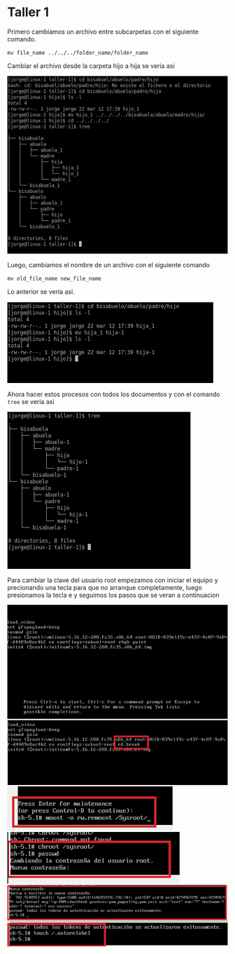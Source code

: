 Taller 1
===

Primero cambiamos un archivo entre subcarpetas con el siguiente comando. 

    mv file_name ../../../folder_name/folder_name

Cambiar el archivo desde la carpeta hijo a hija se veria asi

<img src="/img/taller-2-1.png"/><br>

Luego, cambiamos el nombre de un archivo con el siguiente comando

    mv old_file_name new_file_name

Lo anterior se veria asi.

<img src="/img/taller-2-2.png"/><br>

Ahora hacer estos procesos con todos los documentos y con el comando `tree` se veria asi

<img src="/img/taller-2-3.png"/><br>

   
Para cambiar la clave del usuario root empezamos con iniciar el equipo y precionando una tecla para que no arranque completamente, luego presionamos la tecla e y seguimos los pasos que se veran a continuacion

<img src="/img/taller-2-4.png"/><br>
<img src="/img/taller-2-5.png"/><br>
<img src="/img/taller-2-6.png"/><br>
<img src="/img/taller-2-7.png"/><br>
<img src="/img/taller-2-8.png"/><br>
<img src="/img/taller-2-9.png"/><br>

